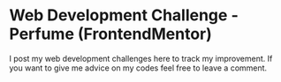 # Web Development Challenge - Perfume (FrontendMentor)
I post my web development challenges here to track my improvement. If you want to give me advice on my codes feel free to leave a comment.
